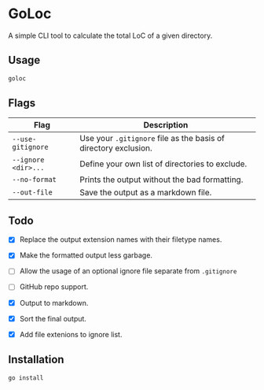 # GoLoc
A simple CLI tool to calculate the total LoC of a given directory.

## Usage
```bash
goloc
```

## Flags
| Flag                | Description                                                           |
|---------------------|-----------------------------------------------------------------------|
| `--use-gitignore`   | Use your `.gitignore` file as the basis of directory exclusion.         |
| `--ignore <dir>...` | Define your own list of directories to exclude.                       |
| `--no-format`       | Prints the output without the bad formatting.                         |
| `--out-file` | Save the output as a markdown file.

## Todo
- [x] Replace the output extension names with their filetype names.
- [x] Make the formatted output less garbage.
- [ ] Allow the usage of an optional ignore file separate from `.gitignore`
- [ ] GitHub repo support.
- [x] Output to markdown.
- [x] Sort the final output.
- [x] Add file extenions to ignore list.


## Installation
`go install`